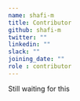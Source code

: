 ```yaml
---
name: shafi-m
title: Contributor
github: shafi-m
twitter: ""
linkedin: ""
slack: ""
joining_date: ""
role : contributor
---
```


Still waiting for this
